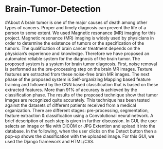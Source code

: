 # Brain-Tumor-Detection


#About
A brain tumor is one of the major causes of death among other types of cancers. Proper and timely diagnosis can prevent the life of a person to some extent. We used Magnetic resonance (MR) imaging for this project. Magnetic resonance (MR) imaging is widely used by physicians in order to determine the existence of tumors or the specification of the tumors. The qualification of brain cancer treatment depends on the physician’s experience and knowledge. Therefore we have proposed an automated reliable system for the diagnosis of the brain tumor. The proposed system is a system for brain tumor diagnosis. First, noise removal is performed as the pre-processing step on the brain MR images. Texture features are extracted from these noise-free brain MR images. The next phase of the proposed system is Self-organizing Mapping based feature training and followed by the CNN based classification that is based on these extracted features. More than 91% of accuracy is achieved by the classification phase. The results of the proposed technique show that tumor images are recognized quite accurately. This technique has been tested against the datasets of different patients received from a medical organization. There are different stages: pre-processing, segmentation, feature extraction & classification using a Convolutional neural network. A brief description of each step is given in further discussion. In GUI, the user selects an image or file with DICOM or JPG Extention and upload it into the database. In the following, when the user clicks on the Detect button then a pop-up shows the classification with the uploaded image. For this GUI, we used the Django framework and HTML/CSS.
